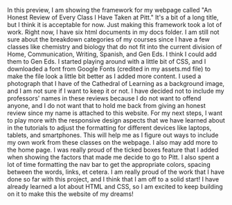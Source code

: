 In this preview, I am showing the framework for my webpage called "An Honest Review of Every Class I Have Taken at Pitt." It's a bit of a long title, but I think it is acceptable for now. Just making this framework took a lot of work. Right now, I have six html documents in my docs folder. I am still not sure about the breakdown categories of my courses since I have a few classes like chemistry and biology that do not fit into the current division of Home, Communication, Writing, Spanish, and Gen Eds. I think I could add them to Gen Eds.
I started playing around with a little bit of CSS, and I downloaded a font from Google Fonts (credited in my assets.md file) to make the file look a little bit better as I added more content. I used a photograph that I have of the Cathedral of Learning as a background image, and I am not sure if I want to keep it or not. I have decided not to include my professors' names in these reviews because I do not want to offend anyone, and I do not want that to hold me back from giving an honest review since my name is attached to this website.
For my next steps, I want to play more with the responsive design aspects that we have learned about in the tutorials to adjust the formatting for different devices like laptops, tablets, and smartphones. This will help me as I figure out ways to include my own work from these classes on the webpage. I also may add more to the home page. I was really proud of the ticked boxes feature that I added when showing the factors that made me decide to go to Pitt. I also spent a lot of time formatting the nav bar to get the appropriate colors, spacing between the words, links, et cetera.
I am really proud of the work that I have done so far with this project, and I think that I am off to a solid start! I have already learned a lot about HTML and CSS, so I am excited to keep building on it to make this the website of my dreams!
